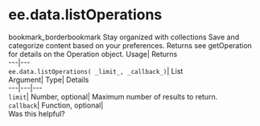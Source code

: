  
#  ee.data.listOperations 
bookmark_borderbookmark Stay organized with collections  Save and categorize content based on your preferences.
Returns see getOperation for details on the Operation object. 
Usage| Returns  
---|---  
`ee.data.listOperations( _limit_, _callback_)`| List  
Argument| Type| Details  
---|---|---  
`limit`| Number, optional| Maximum number of results to return.  
`callback`| Function, optional|   
Was this helpful?
